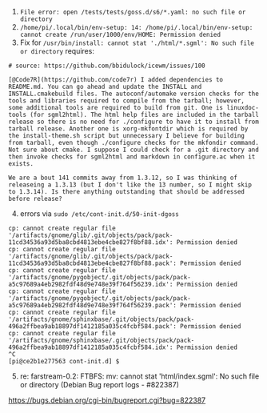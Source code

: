 1. `File error: open /tests/tests/goss.d/s6/*.yaml: no such file or directory`
2. `/home/pi/.local/bin/env-setup: 14: /home/pi/.local/bin/env-setup: cannot create /run/user/1000/env/HOME: Permission denied`
3. Fix for `/usr/bin/install: cannot stat './html/*.sgml': No such file or directory` requires:

```
# source: https://github.com/bbidulock/icewm/issues/100

[@Code7R](https://github.com/code7r) I added dependencies to README.md. You can go ahead and update the INSTALL and INSTALL.cmakebuild files. The autoconf/automake version checks for the tools and libraries required to compile from the tarball; however, some additional tools are required to build from git. One is linuxdoc-tools (for sgml2html). The html help files are included in the tarball release so there is no need for ./configure to have it to install from tarball release. Another one is xorg-mkfontdir which is required by the install-theme.sh script but unnecessary I believe for building from tarball, even though ./configure checks for the mkfondir command. Not sure about cmake. I suppose I could check for a .git directory and then invoke checks for sgml2html and markdown in configure.ac when it exists.

We are a bout 141 commits away from 1.3.12, so I was thinking of releaseing a 1.3.13 (but I don't like the 13 number, so I might skip to 1.3.14). Is there anything outstanding that should be addressed before release?
```

4. errors via `sudo /etc/cont-init.d/50-init-dgoss`

```
cp: cannot create regular file '/artifacts/gnome/glib/.git/objects/pack/pack-11cd34536a93d5ba8cbd4813ebe4cbe827f8bf88.idx': Permission denied
cp: cannot create regular file '/artifacts/gnome/glib/.git/objects/pack/pack-11cd34536a93d5ba8cbd4813ebe4cbe827f8bf88.pack': Permission denied
cp: cannot create regular file '/artifacts/gnome/pygobject/.git/objects/pack/pack-a5c97689a4eb2982fdf48d9e748e39f764f56239.idx': Permission denied
cp: cannot create regular file '/artifacts/gnome/pygobject/.git/objects/pack/pack-a5c97689a4eb2982fdf48d9e748e39f764f56239.pack': Permission denied
cp: cannot create regular file '/artifacts/gnome/sphinxbase/.git/objects/pack/pack-496a2ffbea9ab18897df1412185a035c4fcbf584.pack': Permission denied
cp: cannot create regular file '/artifacts/gnome/sphinxbase/.git/objects/pack/pack-496a2ffbea9ab18897df1412185a035c4fcbf584.idx': Permission denied
^C
[pi@ce2b1e277563 cont-init.d] $
```

5. re: farstream-0.2: FTBFS: mv: cannot stat 'html/index.sgml': No such file or directory (Debian Bug report logs - #822387)

https://bugs.debian.org/cgi-bin/bugreport.cgi?bug=822387
